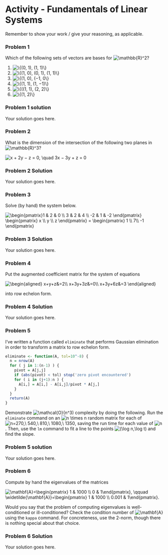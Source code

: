 Activity - Fundamentals of Linear Systems
================

Remember to show your work / give your reasoning, as applicable.

### Problem 1

Which of the following sets of vectors are bases for
![\\mathbb{R}^2](https://latex.codecogs.com/png.image?%5Cdpi%7B110%7D&space;%5Cbg_white&space;%5Cmathbb%7BR%7D%5E2 "\mathbb{R}^2")?

1.  ![\\{(0, 1), (1, 1)\\}](https://latex.codecogs.com/png.image?%5Cdpi%7B110%7D&space;%5Cbg_white&space;%5C%7B%280%2C%201%29%2C%20%281%2C%201%29%5C%7D "\{(0, 1), (1, 1)\}")
2.  ![\\{(1, 0), (0, 1), (1, 1)\\}](https://latex.codecogs.com/png.image?%5Cdpi%7B110%7D&space;%5Cbg_white&space;%5C%7B%281%2C%200%29%2C%20%280%2C%201%29%2C%20%281%2C%201%29%5C%7D "\{(1, 0), (0, 1), (1, 1)\}")
3.  ![\\{(1, 0), (−1, 0\\}](https://latex.codecogs.com/png.image?%5Cdpi%7B110%7D&space;%5Cbg_white&space;%5C%7B%281%2C%200%29%2C%20%28%E2%88%921%2C%200%5C%7D "\{(1, 0), (−1, 0\}")
4.  ![\\{(1, 1), (1, −1)\\}](https://latex.codecogs.com/png.image?%5Cdpi%7B110%7D&space;%5Cbg_white&space;%5C%7B%281%2C%201%29%2C%20%281%2C%20%E2%88%921%29%5C%7D "\{(1, 1), (1, −1)\}")
5.  ![\\{((1, 1), (2, 2)\\}](https://latex.codecogs.com/png.image?%5Cdpi%7B110%7D&space;%5Cbg_white&space;%5C%7B%28%281%2C%201%29%2C%20%282%2C%202%29%5C%7D "\{((1, 1), (2, 2)\}")
6.  ![\\{(1, 2)\\}](https://latex.codecogs.com/png.image?%5Cdpi%7B110%7D&space;%5Cbg_white&space;%5C%7B%281%2C%202%29%5C%7D "\{(1, 2)\}")

### Problem 1 solution

Your solution goes here.

### Problem 2

What is the dimension of the intersection of the following two planes in
![\\mathbb{R}^3](https://latex.codecogs.com/png.image?%5Cdpi%7B110%7D&space;%5Cbg_white&space;%5Cmathbb%7BR%7D%5E3 "\mathbb{R}^3")?

![
x + 2y − z = 0, \\quad 3x − 3y + z = 0
](https://latex.codecogs.com/png.image?%5Cdpi%7B110%7D&space;%5Cbg_white&space;%0Ax%20%2B%202y%20%E2%88%92%20z%20%3D%200%2C%20%5Cquad%203x%20%E2%88%92%203y%20%2B%20z%20%3D%200%0A "
x + 2y − z = 0, \quad 3x − 3y + z = 0
")

### Problem 2 Solution

Your solution goes here.

### Problem 3

Solve (by hand) the system below.

![
\\begin{pmatrix}1 & 2 & 0 \\\\ 3 & 2 & 4 \\\\ -2 & 1 & -2 \\end{pmatrix} \\begin{pmatrix} x \\\\ y \\\\ z \\end{pmatrix} = \\begin{pmatrix} 1 \\\\ 7\\\\ -1 \\end{pmatrix}
](https://latex.codecogs.com/png.image?%5Cdpi%7B110%7D&space;%5Cbg_white&space;%0A%5Cbegin%7Bpmatrix%7D1%20%26%202%20%26%200%20%5C%5C%203%20%26%202%20%26%204%20%5C%5C%20-2%20%26%201%20%26%20-2%20%5Cend%7Bpmatrix%7D%20%5Cbegin%7Bpmatrix%7D%20x%20%5C%5C%20y%20%5C%5C%20z%20%5Cend%7Bpmatrix%7D%20%3D%20%5Cbegin%7Bpmatrix%7D%201%20%5C%5C%207%5C%5C%20-1%20%5Cend%7Bpmatrix%7D%0A "
\begin{pmatrix}1 & 2 & 0 \\ 3 & 2 & 4 \\ -2 & 1 & -2 \end{pmatrix} \begin{pmatrix} x \\ y \\ z \end{pmatrix} = \begin{pmatrix} 1 \\ 7\\ -1 \end{pmatrix}
")

### Problem 3 Solution

Your solution goes here.

### Problem 4

Put the augmented coefficient matrix for the system of equations

![
\\begin{aligned}
x+y+z&=2\\\\
x+3y+3z&=0\\\\
x+3y+6z&=3
\\end{aligned}
](https://latex.codecogs.com/png.image?%5Cdpi%7B110%7D&space;%5Cbg_white&space;%0A%5Cbegin%7Baligned%7D%0Ax%2By%2Bz%26%3D2%5C%5C%0Ax%2B3y%2B3z%26%3D0%5C%5C%0Ax%2B3y%2B6z%26%3D3%0A%5Cend%7Baligned%7D%0A "
\begin{aligned}
x+y+z&=2\\
x+3y+3z&=0\\
x+3y+6z&=3
\end{aligned}
")

into row echelon form.

### Problem 4 Solution

Your solution goes here.

### Problem 5

I’ve written a function called `eliminate` that performs Gaussian
elimination in order to transform a matrix to row echelon form.

``` r
eliminate <- function(A, tol=10^-8) {
  n = nrow(A)
  for ( j in 1:(n-1) ) {
    pivot = A[j,j]
    if (abs(pivot) < tol) stop('zero pivot encountered')
    for ( i in (j+1):n ) {
      A[i,] = A[i,] - A[i,j]/pivot * A[j,]
    }
  }
  return(A)
}
```

Demonstrate
![\\mathcal{O}(n^3)](https://latex.codecogs.com/png.image?%5Cdpi%7B110%7D&space;%5Cbg_white&space;%5Cmathcal%7BO%7D%28n%5E3%29 "\mathcal{O}(n^3)")
complexity by doing the following. Run the `eliminate` command on an
![n \\times n](https://latex.codecogs.com/png.image?%5Cdpi%7B110%7D&space;%5Cbg_white&space;n%20%5Ctimes%20n "n \times n")
random matrix for each of
![n=270,\\ 540,\\ 810,\\ 1080,\\ 1350](https://latex.codecogs.com/png.image?%5Cdpi%7B110%7D&space;%5Cbg_white&space;n%3D270%2C%5C%20540%2C%5C%20810%2C%5C%201080%2C%5C%201350 "n=270,\ 540,\ 810,\ 1080,\ 1350"),
saving the run time for each value of
![n](https://latex.codecogs.com/png.image?%5Cdpi%7B110%7D&space;%5Cbg_white&space;n "n").
Then, use the `lm` command to fit a line to the points
![(\\log n,\\log t)](https://latex.codecogs.com/png.image?%5Cdpi%7B110%7D&space;%5Cbg_white&space;%28%5Clog%20n%2C%5Clog%20t%29 "(\log n,\log t)")
and find the slope.

### Problem 5 solution

Your solution goes here.

### Problem 6

Compute by hand the eigenvalues of the matrices

![
\\mathbf{A}=\\begin{pmatrix} 1 & 1000 \\\\ 0 & 1\\end{pmatrix}, \\qquad \\widetilde{\\mathbf{A}}=\\begin{pmatrix} 1 & 1000 \\\\ 0.001 & 1\\end{pmatrix}.
](https://latex.codecogs.com/png.image?%5Cdpi%7B110%7D&space;%5Cbg_white&space;%0A%5Cmathbf%7BA%7D%3D%5Cbegin%7Bpmatrix%7D%201%20%26%201000%20%5C%5C%200%20%26%201%5Cend%7Bpmatrix%7D%2C%20%5Cqquad%20%5Cwidetilde%7B%5Cmathbf%7BA%7D%7D%3D%5Cbegin%7Bpmatrix%7D%201%20%26%201000%20%5C%5C%200.001%20%26%201%5Cend%7Bpmatrix%7D.%0A "
\mathbf{A}=\begin{pmatrix} 1 & 1000 \\ 0 & 1\end{pmatrix}, \qquad \widetilde{\mathbf{A}}=\begin{pmatrix} 1 & 1000 \\ 0.001 & 1\end{pmatrix}.
")

Would you say that the problem of computing eigenvalues is
well-conditioned or ill-conditioned? Check the condition number of
![\\mathbf{A}](https://latex.codecogs.com/png.image?%5Cdpi%7B110%7D&space;%5Cbg_white&space;%5Cmathbf%7BA%7D "\mathbf{A}")
using the `kappa` command. For concreteness, use the 2-norm, though
there is nothing special about that choice.

### Problem 6 Solution

Your solution goes here.
